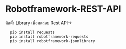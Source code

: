 # Robotframework-REST-API

ติดตั้ง Library เพื่อทดสอบ Rest API-> 
      
      pip install requests
      pip install robotframework-requests
      pip install robotframework-jsonlibrary
